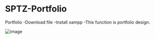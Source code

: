 # SPTZ-Portfolio
Portfolio
-Download file
-Install xampp
-This function is portfolio design.

![image](https://github.com/user-attachments/assets/6048fd73-a3bf-47d9-8543-a7f8b756b185)


